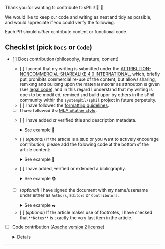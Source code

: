 Thank you for wanting to contribute to sPhil! 🧙 🦉

We would like to keep our code and writing as neat and tidy as possible, and would appreciate if you could verify the following.

Each PR should _either_ contribute content or functional code.

## Checklist (pick `Docs` or `Code`)

<!-- put `x` inside of the brackets to click the check marks after you've opened your PR -->

- [ ] Docs contribution (philosophy, literature, content)
    - [ ] I accept that my writing is submitted under the [ATTRIBUTION-NONCOMMERCIAL-SHAREALIKE 4.0 INTERNATIONAL](https://creativecommons.org/licenses/by-nc-sa/4.0/), which, briefly put, prohibits commercial re-use of the content, but allows sharing, remixing and building upon the material insofar as attribution is given (see [legal code](https://creativecommons.org/licenses/by-nc-sa/4.0/legalcode.en)), and in this regard I understand that my writing is open to be modified, remixed and build upon by others in the sPhil community within the `systemphil/sphil` project in future perpetuity.
    - [ ] I have followed the [formatting guidelines](https://github.com/systemphil/sphil/blob/dev/src/pages/contributing/formatting/basic-markdown.md).
    - [ ] I have followed the [MLA citation style](https://owl.purdue.edu/owl/research_and_citation/mla_style/mla_formatting_and_style_guide/mla_formatting_and_style_guide.html).
    - [ ] I have added or verified title and description metadata.
        <details>
        <summary>
        See example 📜
        </summary>

        ```md
        ---
        title: Hegel Guides
        description: Learn about the philosophy of G. W. F. Hegel
        ---
        ```

        </details>
    - [ ] (_optional_) If the article is a stub or you want to actively encourage contribution, please add the following code at the bottom of the article content:
        <details>
        <summary>
        See example 🌿
        </summary>

        Add this to the bottom of your content but _before_ the bibliography.

        ```ts
        import Stub from "@/components/Stub";
        <Stub />
        ```

        </details>
    - [ ] I have added, verified or extended a bibliography.
        <details>
        <summary>
        See example 📚
        </summary>

        Add this before the authors section. Please make sure to follow MLA guidelines regarding bibliography.

        ```mdx
        ## Works Cited

        <div className="text-sm">
        - Hegel, Friedrich Georg Wilhelm. _The Science of Logic_. Translated by George di Giovanni, Cambridge University Press, 2010.
        - Kant, Immanuel. _The Critique of Pure Reason_. Edited by Paul Guyer and Allen W. Wood, Cambridge University Press, 1998.
        </div>
        ```

        </details>
    
    - [ ] (_optional_) I have signed the document with my name/username under either as `Authors`, `Editors` or `Contributors`. 
        <details>
        <summary>
        See example ✒️
        </summary>

        - Use **Authors** if you have created and substantially added content.
        - Use **Editor** if you have made substantial edits or review.
        - Use **Contributor** if you have made minor edits, reviews or contributions.
        - If you've done multiple, pick the most weighted: Author > Editor > Contributor.

        ```md

        // Bibliography goes here

        ---

        **Authors**  
        Ahilleas Rokni (2024), Tom Bombadil (2025)

        **Contributors**  
        Filip Niklas (2024), Boromir (2025)
        ```

        If you prefer to remain anonymous, that's fine too, but note that a record of your contributions based on your GitHub username will exist here in the codebase.

        </details>
    - [ ] (_optional_) If the article makes use of footnotes, I have checked that `**Notes**` is exactly the very last item in the article.


- [ ] Code contribution ([Apache version 2 license](https://www.apache.org/licenses/LICENSE-2.0.txt))
    <details>

    All code apart of what is inside `src/pages/**` (excluding `/contributing/**`, `_app.mdx`, `_document.tsx`, `_meta.json`, `acknowledgements.mdx`, `index.mdx`, `privacy.mdx`, `team.mdx`, `terms.mdx`) is subject to Apache version 2 license. Basically, anything outside of content, literature, philosophy.

    </details>

---

<!-- Write your PR text here -->
